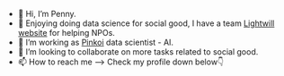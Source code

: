 - 👋 Hi, I’m Penny.
- 👀 Enjoying doing data science for social good, I have a team [Lightwill website](https://lightwill2.webnode.tw/) for helping NPOs.
- 🌱 I’m working as [Pinkoi](https://www.pinkoi.com/) data scientist - AI.
- 💞️ I’m looking to collaborate on more tasks related to social good.
- 📫 How to reach me --> Check my profile down below👇

<!---
yaaaaam1/yaaaaam1 is a ✨ special ✨ repository because its `README.md` (this file) appears on your GitHub profile.
You can click the Preview link to take a look at your changes.
--->
